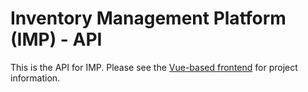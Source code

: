 # Inventory Management Platform (IMP) - API
This is the API for IMP. Please see the [Vue-based frontend](https://github.com/NicholasClaaszen/imp_vue) for project information.
